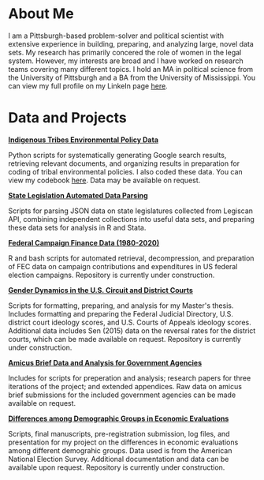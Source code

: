 # About Me
 I am a Pittsburgh-based problem-solver and political scientist with extensive experience in building, preparing, and analyzing large, novel data sets. My research has primarily concered the role of women in the legal system. However, my interests are broad and I have worked on research teams covering many different topics. I hold an MA in political science from the University of Pittsburgh and a BA from the University of Mississippi. You can view my full profile on my LinkeIn page [here](https://linkedin.com/in/michelle-wier-53643173).
 
# Data and Projects
 
[**Indigenous Tribes Environmental Policy Data**](https://github.com/mlwier99/tribal_climate_actions)

Python scripts for systematically generating Google search results, retrieving relevant documents, and organizing results in preparation for coding of tribal environmental policies. I also coded these data. You can view my codebook [here](https://github.com/mlwier99/tribal_climate_actions/environmental_data_codebook.pdf). Data may be available on request.

[**State Legislation Automated Data Parsing**](https://github.com/mlwier99/legislative_legiscanrr)

Scripts for parsing JSON data on state legislatures collected from Legiscan API, combining independent collections into useful data sets, and preparing these data sets for analysis in R and Stata.

[**Federal Campaign Finance Data (1980-2020)**](https://github.com/mlwier99/fec_data)

R and bash scripts for automated retrieval, decompression, and preparation of FEC data on campaign contributions and expenditures in US federal election campaigns. Repository is currently under construction.  

[**Gender Dynamics in the U.S. Circuit and District Courts**](https://github.com/mlwier99/masters-gender-lowercourts)

Scripts for formatting, preparing, and analysis for my Master's thesis. Includes formatting and preparing the Federal Judicial Directory, U.S. district court ideology scores, and U.S. Courts of Appeals ideology scores. Additional data includes Sen (2015) data on the reversal rates for the district courts, which can be made available on request. Repository is currently under construction.  

[**Amicus Brief Data and Analysis for Government Agencies**](https://github.com/mlwier99/amicus_brief_bureaucracy)

Includes for scripts for preperation and analysis; research papers for three iterations of the project; and extended appendices. Raw data on amicus brief submissions for the included government agencies can be made available on request. 

[**Differences among Demographic Groups in Economic Evaluations**](https://github.com/mlwier99/econ_perceptions_demgroups)

Scripts, final manuscripts, pre-registration submission, log files, and presentation for my project on the differences in economic evaluations among different demograhic groups. Data used is from the American National Election Survey. Additional documentation and data can be available upon request. Repository is currently under construction.  


